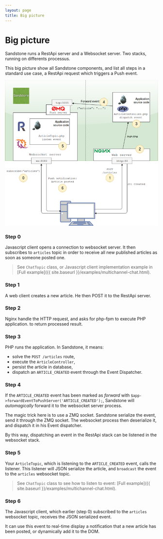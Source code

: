 ```yaml
---
layout: page
title: Big picture
---
```


<h1 class="no-margin-top">Big picture</h1>

Sandstone runs a RestApi server and a Websocket server.
Two stacks, running on differents processus.

This big picture show all Sandstone components, and list all steps
in a standard use case, a RestApi request which triggers a Push event.

<img
    src="img/sandstone-big-picture.png"
    alt="Sandstone big picture"
    class="img-fluid"
/>

### Step 0

Javascript client opens a connection to websocket server.
It then subscribes to `articles` topic in order to receive
all new published articles as soon as someone posted one.

> See `ChatTopic` class, or Javascript client implementation example in
> [Full example]({{ site.baseurl }}/examples/multichannel-chat.html).

### Step 1

A web client creates a new article. He then POST it to the RestApi server.

### Step 2

Nginx handle the HTTP request, and asks for php-fpm to execute PHP application.
to return processed result.

### Step 3

PHP runs the application. In Sandstone, it means:

 - solve the `POST /articles` route,
 - execute the `ArticleController`,
 - persist the article in database,
 - dispatch an `ARTICLE_CREATED` event through the Event Dispatcher.

### Step 4

If the `ARTICLE_CREATED` event has been marked as *forward* with
`$app->forwardEventToPushServer('ARTICLE_CREATED');`,
Sandstone will *automagically* forward it to the websocket server process.

The magic trick here is to use a ZMQ socket. Sandstone serialize the event,
send it through the ZMQ socket. The websocket process then deserialize it,
and dispatch it in his Event dispatcher.

By this way, dispatching an event in the RestApi stack
can be listened in the websocket stack.

### Step 5

Your `ArticleTopic`, which is listening to the `ARTICLE_CREATED` event,
calls the listener. This listener will JSON serialize the article, and `broadcast` the event
to the `articles` websocket topic.

> See `ChatTopic` class to see how to listen to event:
> [Full example]({{ site.baseurl }}/examples/multichannel-chat.html).

### Step 6

The Javascript client, which earlier (step 0) subscribed to the `articles` websocket topic,
receives the JSON serialized event.

It can use this event to real-time display a notification
that a new article has been posted,
or dynamically add it to the DOM.
